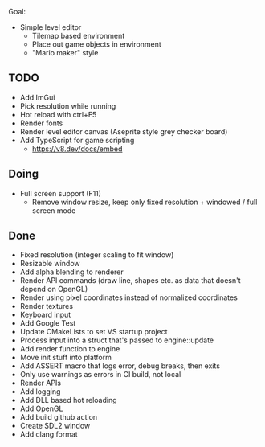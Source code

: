 Goal:
- Simple level editor
  - Tilemap based environment
  - Place out game objects in environment
  - "Mario maker" style

## TODO
- Add ImGui
- Pick resolution while running
- Hot reload with ctrl+F5
- Render fonts
- Render level editor canvas (Aseprite style grey checker board)
- Add TypeScript for game scripting
  - https://v8.dev/docs/embed

## Doing
- Full screen support (F11)
  - Remove window resize, keep only fixed resolution + windowed / full screen mode

## Done
- Fixed resolution (integer scaling to fit window)
- Resizable window
- Add alpha blending to renderer
- Render API commands (draw line, shapes etc. as data that doesn't depend on OpenGL)
- Render using pixel coordinates instead of normalized coordinates
- Render textures
- Keyboard input
- Add Google Test
- Update CMakeLists to set VS startup project
- Process input into a struct that's passed to engine::update
- Add render function to engine
- Move init stuff into platform
- Add ASSERT macro that logs error, debug breaks, then exits
- Only use warnings as errors in CI build, not local
- Render APIs
- Add logging
- Add DLL based hot reloading
- Add OpenGL
- Add build github action
- Create SDL2 window
- Add clang format
